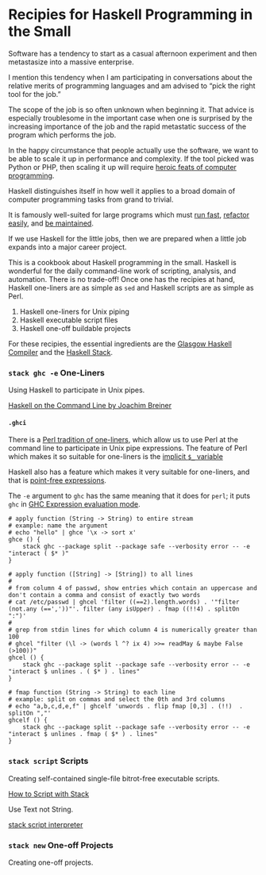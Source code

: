
# Recipies for Haskell Programming in the Small

Software has a tendency to start as a casual afternoon experiment
and then metastasize into a massive enterprise.

I mention this tendency when I am participating in conversations about
the relative merits of programming languages and am advised
to “pick the right tool for the job.”

The scope of the job is so often
unknown when beginning it. That advice is especially troublesome in
the important case when one is surprised by the increasing importance of the
job and the rapid metastatic success of the program which performs the job.

In the happy circumstance that people actually use the software,
we want to be able to scale it up in performance and complexity. If the
tool picked was Python or PHP, then scaling it up will require
[heroic feats of computer programming](https://www.facebook.com/note.php?note_id=10150415177928920).

Haskell distinguishes itself in how well it applies to a broad domain
of computer programming tasks from grand to trivial.

It is famously well-suited for large
programs which must
[run fast](http://benchmarksgame.alioth.debian.org/u64q/which-programs-are-fastest.html),
[refactor easily](http://neilmitchell.blogspot.jp/2015/02/refactoring-with-equational-reasoning.html),
and
[be maintained](https://www.fpcomplete.com/blog/2016/12/software-project-maintenance-is-where-haskell-shines).

If we use Haskell for the little jobs, then
we are prepared when a little job expands into a major career project.

This is a cookbook about Haskell programming in the small. Haskell is
wonderful for the daily command-line work of scripting, analysis, and automation.
There is no trade-off! Once one has the recipies at hand, Haskell one-liners
are as simple as `sed` and Haskell scripts are as simple as Perl.

1. Haskell one-liners for Unix piping
2. Haskell executable script files
3. Haskell one-off buildable projects

For these recipies, the essential ingredients are the
[Glasgow Haskell Compiler](https://downloads.haskell.org/~ghc/latest/docs/html/users_guide/index.html)
and the
[Haskell Stack](https://docs.haskellstack.org/en/stable/README/).

### `stack ghc -e` One-Liners

Using Haskell to participate in Unix pipes.

[Haskell on the Command Line by Joachim Breiner](http://www.joachim-breitner.de/blog/156-Haskell_on_the_Command_Line)

#### `.ghci`


There is a [Perl tradition of one-liners](http://www.catonmat.net/blog/introduction-to-perl-one-liners/), which allow us to use Perl at the
command line to participate in Unix pipe expressions. The feature of Perl
which makes it so suitable for one-liners is
the [implicit `$_` variable](https://perlmaven.com/the-default-variable-of-perl)

Haskell also has a feature which makes it very suitable for one-liners, and that
is [point-free expressions](https://wiki.haskell.org/Pointfree).


The `-e` argument to `ghc` has the same meaning that it does for `perl`; it
puts `ghc` in [GHC Expression evaluation mode](https://downloads.haskell.org/~ghc/latest/docs/html/users_guide/using.html#eval-mode).

~~~{bash}
# apply function (String -> String) to entire stream
# example: name the argument
# echo "hello" | ghce '\x -> sort x'
ghce () {
    stack ghc --package split --package safe --verbosity error -- -e "interact ( $* )"
}

# apply function ([String] -> [String]) to all lines
#
# from column 4 of passwd, show entries which contain an uppercase and don't contain a comma and consist of exactly two words
# cat /etc/passwd | ghcel 'filter ((==2).length.words) . '"filter (not.any (==','))"'. filter (any isUpper) . fmap ((!!4) . splitOn ":")'
#
# grep from stdin lines for which column 4 is numerically greater than 100
# ghcel "filter (\l -> (words l ^? ix 4) >>= readMay & maybe False (>100))"
ghcel () {
    stack ghc --package split --package safe --verbosity error -- -e "interact $ unlines . ( $* ) . lines"
}

# fmap function (String -> String) to each line
# example: split on commas and select the 0th and 3rd columns
# echo "a,b,c,d,e,f" | ghcelf 'unwords . flip fmap [0,3] . (!!)  . splitOn ","'
ghcelf () {
    stack ghc --package split --package safe --verbosity error -- -e "interact $ unlines . fmap ( $* ) . lines"
}
~~~




### `stack script` Scripts

Creating self-contained single-file bitrot-free executable scripts.

[How to Script with Stack](https://haskell-lang.org/tutorial/stack-script)

Use Text not String.

[stack script interpreter](https://docs.haskellstack.org/en/stable/GUIDE/#script-interpreter)




### `stack new` One-off Projects

Creating one-off projects.
